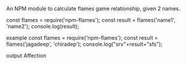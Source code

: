 An NPM module to calculate flames game relationship, given 2 names.

const flames = require('npm-flames');
const result = flames('name1', 'name2');
console.log(result);

example 
const flames = require('npm-flames');
const result = flames('jagadeep', 'chiradep');
console.log("srv"+result+"sfs");

output 
Affection
